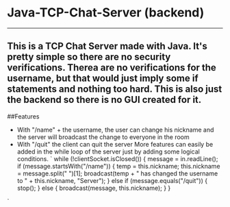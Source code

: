 # Java-TCP-Chat-Server (backend)
---
This is a TCP Chat Server made with Java. It's pretty simple so there are no security verifications. Therea are no verifications for the username, but that would just imply some if statements and nothing too hard.
This is also just the backend so there is no GUI created for it.
---
##Features
- With "/name" + the username, the user can change his nickname and the server will broadcast the change to everyone in the room
- With "/quit" the client can quit the server
More features can easily be added in the while loop of the server just by adding some logical conditions.
`
               while (!clientSocket.isClosed()) {
                    message = in.readLine();
                    if (message.startsWith("/name")) {
                        temp = this.nickname;
                        this.nickname = message.split(" ")[1];
                        broadcast(temp + " has changed the username to " + this.nickname, "Server");
                    } else if (message.equals("/quit")) {
                        stop();
                    } else {
                        broadcast(message, this.nickname);
                    }
                }
                
`
